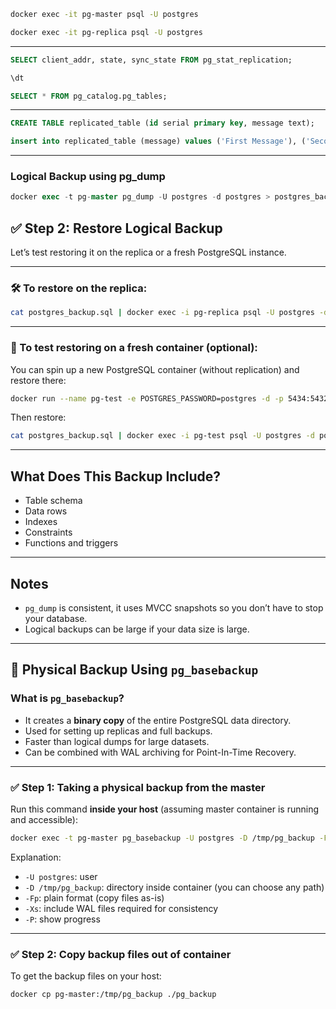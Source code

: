 
```sh
docker exec -it pg-master psql -U postgres
```

```sh
docker exec -it pg-replica psql -U postgres
```

---

```SQL
SELECT client_addr, state, sync_state FROM pg_stat_replication;
```

```SQL
\dt
```
```SQL
SELECT * FROM pg_catalog.pg_tables;
```

---

```SQL
CREATE TABLE replicated_table (id serial primary key, message text);
```

```SQL
insert into replicated_table (message) values ('First Message'), ('Second Message');
```

---
### Logical Backup using pg_dump

```SQL
docker exec -t pg-master pg_dump -U postgres -d postgres > postgres_backup.sql
```


## ✅ Step 2: Restore Logical Backup

Let’s test restoring it on the replica or a fresh PostgreSQL instance.

---

### 🛠 To restore on the replica:

```bash
cat postgres_backup.sql | docker exec -i pg-replica psql -U postgres -d postgres
```

---

### 🧪 To test restoring on a fresh container (optional):

You can spin up a new PostgreSQL container (without replication) and restore there:

```bash
docker run --name pg-test -e POSTGRES_PASSWORD=postgres -d -p 5434:5432 postgres:16
```

Then restore:

```bash
cat postgres_backup.sql | docker exec -i pg-test psql -U postgres -d postgres
```

---

## What Does This Backup Include?

* Table schema
* Data rows
* Indexes
* Constraints
* Functions and triggers

---

## Notes

* `pg_dump` is consistent, it uses MVCC snapshots so you don’t have to stop your database.
* Logical backups can be large if your data size is large.

---

## 🧱 Physical Backup Using `pg_basebackup`

### What is `pg_basebackup`?

* It creates a **binary copy** of the entire PostgreSQL data directory.
* Used for setting up replicas and full backups.
* Faster than logical dumps for large datasets.
* Can be combined with WAL archiving for Point-In-Time Recovery.

---

### ✅ Step 1: Taking a physical backup from the master

Run this command **inside your host** (assuming master container is running and accessible):

```bash
docker exec -t pg-master pg_basebackup -U postgres -D /tmp/pg_backup -Fp -Xs -P
```

Explanation:

* `-U postgres`: user
* `-D /tmp/pg_backup`: directory inside container (you can choose any path)
* `-Fp`: plain format (copy files as-is)
* `-Xs`: include WAL files required for consistency
* `-P`: show progress

---

### ✅ Step 2: Copy backup files out of container

To get the backup files on your host:

```bash
docker cp pg-master:/tmp/pg_backup ./pg_backup
```
